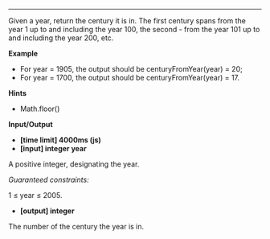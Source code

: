 ---

Given a year, return the century it is in. The first century spans from the year 1 up to and including the year 100, the second - from the year 101 up to and including the year 200, etc.

**Example**

- For year = 1905, the output should be
  centuryFromYear(year) = 20;
- For year = 1700, the output should be
  centuryFromYear(year) = 17.

**Hints**

- Math.floor()

**Input/Output**

- **[time limit] 4000ms (js)**
- **[input] integer year**

A positive integer, designating the year.

_Guaranteed constraints:_

1 ≤ year ≤ 2005.

- **[output] integer**

The number of the century the year is in.
